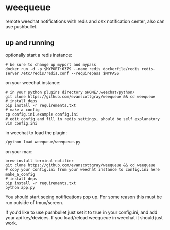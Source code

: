 # weequeue
remote weechat notifications with redis and osx notification center, also can use pushbullet.

## up and running
optionally start a redis instance:
```
# be sure to change up myport and mypass
docker run -d -p $MYPORT:6379 --name redis dockerfile/redis redis-server /etc/redis/redis.conf --requirepass $MYPASS
```

on your weechat instance:
```
# in your python plugins directory $HOME/.weechat/python/
git clone https://github.com/evanscottgray/weequeue && cd weequeue
# install deps
pip install -r requirements.txt
# make a config
cp config.ini.example config.ini
# edit config and fill in redis settings, should be self explanatory
vim config.ini
```

in weechat to load the plugin:
```
/python load weequeue/weequeue.py
```

on your mac:
```
brew install terminal-notifier
git clone https://github.com/evanscottgray/weequeue && cd weequeue
# copy your config.ini from your weechat instance to config.ini here
make_a_config
# install deps
pip install -r requirements.txt
python app.py
```

You should start seeing notifications pop up. For some reason this must be run
 outside of tmux/screen.


If you'd like to use pushbullet just set it to true in your config.ini, and add your api key/devices. If you load/reload weequeue in weechat it should just work.
